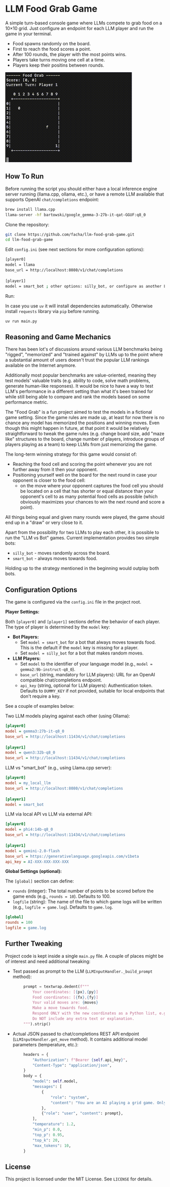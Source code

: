 # LLM Food Grab Game

A simple turn-based console game where LLMs compete to grab food on a 10×10 grid.
Just configure an endpoint for each LLM player and run the game in your terminal.

* Food spawns randomly on the board.
* First to reach the food scores a point.
* After 100 rounds, the player with the most points wins.
* Players take turns moving one cell at a time.
* Players keep their positins between rounds.

![Usage](demo.gif "demo")

## How To Run

Before running the script you should either have a local inference engine server running (llama.cpp, ollama, etc.), or have a remote LLM available that supports OpenAI `chat/completions` endpoint:

```bash
brew install llama.cpp
llama-server -hf bartowski/google_gemma-3-27b-it-qat-GGUF:q8_0
```

Clone the repository:

   ```bash
   git clone https://github.com/facha/llm-food-grab-game.git
   cd llm-food-grab-game
   ```
Edit `config.ini` (see next sections for more configuration options):

   ```bash
   [player0]
   model = llama
   base_url = http://localhost:8080/v1/chat/completions

   [player1]
   model = smart_bot ; other options: silly_bot, or configure as another LLM
   ```
Run:

In case you use `uv` it will install dependencies automatically. Otherwise install `requests` library via `pip` before running.

   ```bash
   uv run main.py
   ```

## Reasoning and Game Mechanics

There has been lot's of discussions around various LLM benchmarks being "rigged", "memorized" and "trained against" by LLMs up to the point where a substantial amount of users doesn't trust the popular LLM rankings available on the Internet anymore.

Additionally most popular benchmarks are value-oriented, meaning they test models' valuable traits (e.g. ability to code, solve math problems, generate human-like responses). It would be nice to have a way to test LLM's performance in a different setting than what it's been trained for while still being able to compare and rank the models based on some performance metric.

The "Food Grab" is a fun project aimed to test the models in a fictional game setting. Since the game rules are made up, at least for now there is no chance any model has memorized the positions and winning moves. Even though this might happen in future, at that point it would be relatively straightforward to tweak the game rules (e.g. change board size, add "maze like" structures to the board, change number of players, introduce groups of players playing as a team) to keep LLMs from just memorizing the game.

The long-term winning strategy for this game would consist of:

- Reaching the food cell and scoring the point whenever you are not further away from it then your opponent.
- Positioning yourself well on the board for the next round in case your opponent is closer to the food cell:
  - on the move where your opponent captures the food cell you should be located on a cell that has shorter or equal distance than your opponent's cell to as many potential food cells as possible (which obviously maximizes your chances to win the next round and score a point).

All things being equal and given many rounds were played, the game should end up in a "draw" or very close to it.

Apart from the possibility for two LLMs to play each other, it is possible to run the "LLM vs Bot" games. Current implementation provides two simple bots:

- `silly_bot` - moves randomly across the board.
- `smart_bot` - always moves towards food.

Holding up to the strategy mentioned in the beginning would outplay both bots.

## Configuration Options

The game is configured via the `config.ini` file in the project root.

**Player Settings:**

Both `[player0]` and `[player1]` sections define the behavior of each player. The type of player is determined by the `model` key:

*   **Bot Players:**
    *   Set `model = smart_bot` for a bot that always moves towards food. This is the default if the `model` key is missing for a player.
    *   Set `model = silly_bot` for a bot that makes random moves.
*   **LLM Players:**
    *   Set `model` to the identifier of your language model (e.g., `model = gemma2:9b-instruct-q8_0`).
    *   `base_url` (string, mandatory for LLM players): URL for an OpenAI compatible chat/completions endpoint.
    *   `api_key` (string, optional for LLM players): Authentication token. Defaults to `DUMMY_KEY` if not provided, suitable for local endpoints that don't require a key.

See a couple of examples below:

Two LLM models playing against each other (using Ollama):

```ini
[player0]
model = gemma3:27b-it-q8_0
base_url = http://localhost:11434/v1/chat/completions

[player1]
model = qwen3:32b-q8_0
base_url = http://localhost:11434/v1/chat/completions
```

LLM vs "smart_bot" (e.g., using Llama.cpp server):

```ini
[player0]
model = my_local_llm
base_url = http://localhost:8080/v1/chat/completions

[player1]
model = smart_bot
```

LLM via local API vs LLM via external API:

```ini
[player0]
model = phi4:14b-q8_0
base_url = http://localhost:11434/v1/chat/completions

[player1]
model = gemini-2.0-flash
base_url = https://generativelanguage.googleapis.com/v1beta
api_key = AI-XXX-XXX-XXX-XXX
```
**Global Settings (optional):**

The `[global]` section can define:

*   `rounds` (integer): The total number of points to be scored before the game ends (e.g., `rounds = 10`). Defaults to 100.
*   `logfile` (string): The name of the file to which game logs will be written (e.g., `logfile = game.log`). Defaults to `game.log`.

```ini
[global]
rounds = 100
logfile = game.log
```

## Further Tweaking
Project code is kept inside a single `main.py` file. A couple of places might be of interest and need additional tweaking:

- Text passed as prompt to the LLM (`LLMInputHandler._build_prompt` method):

```python
        prompt = textwrap.dedent(f"""
            Your coordinates: [{px},{py}]
            Food coordinates: [{fx},{fy}]
            Your valid moves are: {moves}
            Make a move towards food.
            Respond ONLY with the new coordinates as a Python list, e.g.: [2,3]
            Do NOT include any extra text or explanation.
        """).strip()
```

- Actual JSON passed to chat/completions REST API endpoint (`LLMInputHandler.get_move` method). It contains additional model parameters (temperature, etc.):

```python
        headers = {
            "Authorization": f"Bearer {self.api_key}",
            "Content-Type": "application/json",
        }
        body = {
            "model": self.model,
            "messages": [
                {
                    "role": "system",
                    "content": "You are an AI playing a grid game. Only respond with a single move in the form [x,y]. /no_think",
                },
                {"role": "user", "content": prompt},
            ],
            "temperature": 1.2,
            "min_p": 0.0,
            "top_p": 0.95,
            "top_k": 20,
            "max_tokens": 10,
        }
```


## License

This project is licensed under the MIT License. See `LICENSE` for details.

